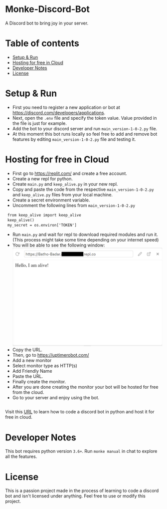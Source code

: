 # Monke-Discord-Bot
A Discord bot to bring joy in your server.

# Table of contents
* [Setup & Run](#setup-&-run)
* [Hosting for free in Cloud](#hosting-for-free-in-cloud)
* [Developer Notes](#developer-notes)
* [License](#License)

# Setup & Run
* First you need to register a new application or bot at https://discord.com/developers/applications.
* Next, open the `.env` file and specify the token value. Value provided in the file is just for example.
* Add the bot to your discord server and run `main_version-1-0-2.py` file. 
* At this moment this bot runs locally so feel free to add and remove bot features by editing `main_version-1-0-2.py` file and testing it.

# Hosting for free in Cloud
* First go to https://replit.com/ and create a free account.
* Create a new repl for python.
* Create `main.py` and `keep_alive.py` in your new repl.
* Copy and paste the code from the respective `main_version-1-0-2.py` and `keep_alive.py` files from your local machine.
* Create a secret environment variable.
* Uncomment the following lines from `main_version-1-0-2.py`
```
 from keep_alive import keep_alive
 keep_alive()
 my_secret = os.environ['TOKEN']
```
* Run `main.py` and wait for repl to download required modules and run it.(This process might take some time depending on your internet speed)
* You will be able to see the following window:
![alt text](https://github.com/aayushshres/Batho-Badar-Discord-Bot/blob/main/Images%20for%20Readme/link_window.png?raw=true)
* Copy the URL.
* Then, go to https://uptimerobot.com/
* Add a new monitor
* Select monitor type as HTTP(s)
* Add Friendly Name
* Paste the URL.
* Finally create the monitor.
* After you are done creating the monitor your bot will be hosted for free from the cloud.
* Go to your server and enjoy using the bot.
```
```
Visit this [URL](https://youtu.be/SPTfmiYiuok) to learn how to code a discord bot in python and host it for free in cloud.


# Developer Notes
This bot requires python version `3.6+`. Run `monke manual` in chat to explore all the features.

# License
This is a passion project made in the process of learning to code a discord bot and isn't licensed under anything. Feel free to use or modify this project.
